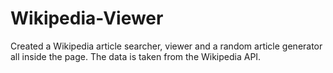 # Wikipedia-Viewer
Created a Wikipedia article searcher, viewer and a random article generator all inside the page. The data is taken from the Wikipedia API.
